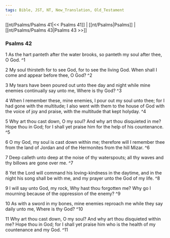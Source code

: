 ```yaml
---
tags: Bible, JST, NT, New_Translation, Old_Testament
---
```


[[nt/Psalms/Psalms 41|<< Psalms 41]] | [[nt/Psalms|Psalms]] | [[nt/Psalms/Psalms 43|Psalms 43 >>]]

### Psalms 42

1 As the hart panteth after the water brooks, so panteth my soul after thee, O God.  ^1

2 My soul thirsteth for to see God, for to see the living God. When shall I come and appear before thee, O God?  ^2

3 My tears have been poured out unto thee day and night while mine enemies continually say unto me, Where is thy God?  ^3

4 When I remember these, mine enemies, I pour out my soul unto thee; for I had gone with the multitude; I also went with them to the house of God with the voice of joy and praise, with the multitude that kept holyday.  ^4

5 Why art thou cast down, O my soul? And why art thou disquieted in me? Hope thou in God; for I shall yet praise him for the help of his countenance.  ^5

6 O my God, my soul is cast down within me; therefore will I remember thee from the land of Jordan and of the Hermonites from the hill Mizar.  ^6

7 Deep calleth unto deep at the noise of thy waterspouts; all thy waves and thy billows are gone over me.  ^7

8 Yet the Lord will command his loving-kindness in the daytime, and in the night his song shall be with me, and my prayer unto the God of my life.  ^8

9 I will say unto God, my rock, Why hast thou forgotten me? Why go I mourning because of the oppression of the enemy?  ^9

10 As with a sword in my bones, mine enemies reproach me while they say daily unto me, Where is thy God?  ^10

11 Why art thou cast down, O my soul? And why art thou disquieted within me? Hope thou in God; for I shall yet praise him who is the health of my countenance and my God.  ^11

 
